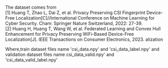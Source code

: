 The dataset comes from <br>
[1] Huang T, Zhao L, Dai Z, et al. Privacy Preserving CSI Fingerprint Device-Free Localization[C]//International Conference on Machine Learning for Cyber Security. Cham: Springer Nature Switzerland, 2022: 27-39.<br>
[2] Huang H, Huang T, Wang W, et al. Federated Learning and Convex Hull Enhancement for Privacy Preserving WiFi-Based Device-Free Localization[J]. IEEE Transactions on Consumer Electronics, 2023.
alization

Where,train dataset files name 'csi_data.npy' and 'csi_data_label.npy'
and validation dataset files name csi_data_valid.npy' and 'csi_data_valid_label.npy'


